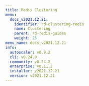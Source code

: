 ```yaml
---
title: Redis Clustering
menu:
  docs_v2021.12.21:
    identifier: rd-clustering-redis
    name: Clustering
    parent: rd-redis-guides
    weight: 25
menu_name: docs_v2021.12.21
info:
  autoscaler: v0.9.2
  cli: v0.24.0
  community: v0.24.2
  enterprise: v0.11.2
  installer: v2021.12.21
  version: v2021.12.21
---
```


